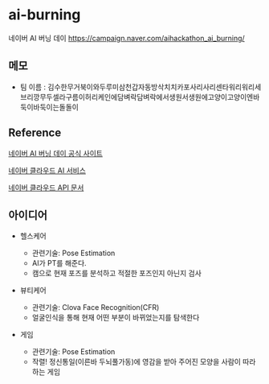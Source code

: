 # ai-burning
네이버 AI 버닝 데이 https://campaign.naver.com/aihackathon_ai_burning/

## 메모

* 팀 이름 : 김수한무거북이와두루미삼천갑자동방삭치치카포사리사리센타워리워리세브리깡무두셀라구름이허리케인에담벼락담벼락에서생원서생원에고양이고양이엔바둑이바둑이는돌돌이


## Reference 

[네이버 AI 버닝 데이 공식 사이트](https://campaign.naver.com/aihackathon_ai_burning/)

[네이버 클라우드 AI 서비스](https://www.ncloud.com/product/aiService)

[네이버 클라우드 API 문서](https://apidocs.ncloud.com/ko/ai-naver/)


## 아이디어 

- 헬스케어
    - 관련기술: Pose Estimation
    - AI가 PT를 해준다.
    - 캠으로 현재 포즈를 분석하고 적절한 포즈인지 아닌지 검사

- 뷰티케어
    - 관련기술: Clova Face Recognition(CFR)
    - 얼굴인식을 통해 현재 어떤 부분이 바뀌었는지를 탐색한다

- 게임
    - 관련기술: Pose Estimation
    - 작렬! 정신통일(이른바 두뇌풀가동)에 영감을 받아 주어진 모양을 사람이 따라 하는 게임

